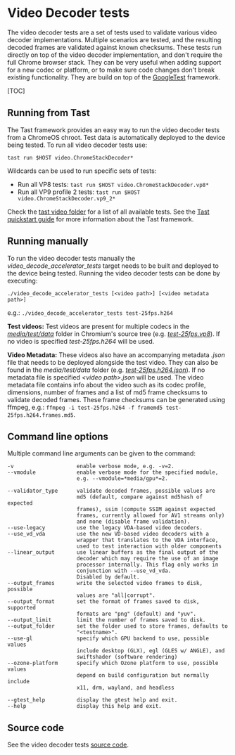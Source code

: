 # Video Decoder tests

The video decoder tests are a set of tests used to validate various video
decoder implementations. Multiple scenarios are tested, and the resulting
decoded frames are validated against known checksums. These tests run directly
on top of the video decoder implementation, and don't require the full Chrome
browser stack. They can be very useful when adding support for a new codec or
platform, or to make sure code changes don't break existing functionality. They
are build on top of the
[GoogleTest](https://github.com/google/googletest/blob/main/README.md)
framework.

[TOC]

## Running from Tast
The Tast framework provides an easy way to run the video decoder tests from a
ChromeOS chroot. Test data is automatically deployed to the device being tested.
To run all video decoder tests use:

    tast run $HOST video.ChromeStackDecoder*

Wildcards can be used to run specific sets of tests:
* Run all VP8 tests: `tast run $HOST video.ChromeStackDecoder.vp8*`
* Run all VP9 profile 2 tests: `tast run $HOST video.ChromeStackDecoder.vp9_2*`

Check the
[tast video folder](https://chromium.googlesource.com/chromiumos/platform/tast-tests/+/refs/heads/main/src/go.chromium.org/tast-tests/cros/local/bundles/cros/video/)
for a list of all available tests.
See the
[Tast quickstart guide](https://chromium.googlesource.com/chromiumos/platform/tast/+/HEAD/docs/quickstart.md)
for more information about the Tast framework.

## Running manually
To run the video decoder tests manually the _video_decode_accelerator_tests_
target needs to be built and deployed to the device being tested. Running
the video decoder tests can be done by executing:

    ./video_decode_accelerator_tests [<video path>] [<video metadata path>]

e.g.: `./video_decode_accelerator_tests test-25fps.h264`

__Test videos:__ Test videos are present for multiple codecs in the
[_media/test/data_](https://cs.chromium.org/chromium/src/media/test/data/)
folder in Chromium's source tree (e.g.
[_test-25fps.vp8_](https://cs.chromium.org/chromium/src/media/test/data/test-25fps.vp8)).
If no video is specified _test-25fps.h264_ will be used.

__Video Metadata:__ These videos also have an accompanying metadata _.json_ file
that needs to be deployed alongside the test video. They can also be found in
the _media/test/data_ folder (e.g.
[_test-25fps.h264.json_](https://cs.chromium.org/chromium/src/media/test/data/test-25fps.h264.json)).
If no metadata file is specified _\<video path\>.json_ will be used. The video
metadata file contains info about the video such as its codec profile,
dimensions, number of frames and a list of md5 frame checksums to validate
decoded frames. These frame checksums can be generated using ffmpeg, e.g.:
`ffmpeg -i test-25fps.h264 -f framemd5 test-25fps.h264.frames.md5`.

## Command line options
Multiple command line arguments can be given to the command:

    -v                    enable verbose mode, e.g. -v=2.
    --vmodule             enable verbose mode for the specified module,
                          e.g. --vmodule=*media/gpu*=2.

    --validator_type      validate decoded frames, possible values are
                          md5 (default, compare against md5hash of expected
                          frames), ssim (compute SSIM against expected
                          frames, currently allowed for AV1 streams only)
                          and none (disable frame validation).
    --use-legacy          use the legacy VDA-based video decoders.
    --use_vd_vda          use the new VD-based video decoders with a
                          wrapper that translates to the VDA interface,
                          used to test interaction with older components
    --linear_output       use linear buffers as the final output of the
                          decoder which may require the use of an image
                          processor internally. This flag only works in
                          conjunction with --use_vd_vda.
                          Disabled by default.
    --output_frames       write the selected video frames to disk, possible
                          values are "all|corrupt".
    --output_format       set the format of frames saved to disk, supported
                          formats are "png" (default) and "yuv".
    --output_limit        limit the number of frames saved to disk.
    --output_folder       set the folder used to store frames, defaults to
                          "<testname>".
    --use-gl              specify which GPU backend to use, possible values
                          include desktop (GLX), egl (GLES w/ ANGLE), and
                          swiftshader (software rendering)
    --ozone-platform      specify which Ozone platform to use, possible values
                          depend on build configuration but normally include
                          x11, drm, wayland, and headless

    --gtest_help          display the gtest help and exit.
    --help                display this help and exit.

## Source code
See the video decoder tests [source code](https://cs.chromium.org/chromium/src/media/gpu/video_decode_accelerator_tests.cc).
